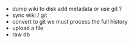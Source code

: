 - dump wiki to disk
  add metadata or use git ?
- sync wiki / git
- convert to git
  we must process the full history
- upload a file
- raw db
